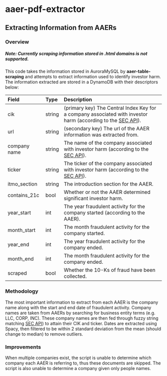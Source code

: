 # aaer-pdf-extractor
## Extracting Information from AAERs

### Overview
##### Note: Currently scraping information stored in .html domains is not supported.
This code takes the information stored in AuroraMySQL by **aaer-table-scraping** and attempts to extract information used to identify investor harm. The information extracted are stored in a DynamoDB with their descriptors below:

| Field | Type | Description |
| :--- | :--- | :--- |
| cik | string | (primary key) The Central Index Key for a company associated with investor harm (according to the [SEC API](https://sec-api.io/)). |
| url | string | (secondary key) The url of the AAER information was extracted from. |
| company name | string | The name of the company associated with investor harm (according to the [SEC API](https://sec-api.io/)). |
| ticker | string | The ticker of the company associated with investor harm (according to the [SEC API](https://sec-api.io/)). |
| itmo_section | string | The introduction section for the AAER. |
| contains_21c | bool | Whether or not the AAER determined significant investor harm. |
| year_start | int | The year fraudulent activity for the company started (according to the AAER). |
| month_start | int | The month fraudulent activity for the company started. |
| year_end | int | The year fraudulent activity for the company ended. |
| month_end | int | The month fraudulent activity for the company ended. |
| scraped | bool | Whether the 10-Ks of fraud have been collected. |

### Methodology
The most important information to extract from each AAER is the company name along with the start and end date of fraudulent activity. Company names are taken from AAERs by searching for business entity terms (e.g. LLC, CORP, INC). These company names are then fed through fuzzy string matching [SEC API](https://sec-api.io/)) to attain their CIK and ticker. Dates are extracted using Spacy, then filtered to be within 2 standard deviation from the mean (should change to median) to remove outliers.

### Improvements
When multiple companies exist, the script is unable to determine which company each AAER is referring to, thus these documents are skipped. The script is also unable to determine a company given only people names.
